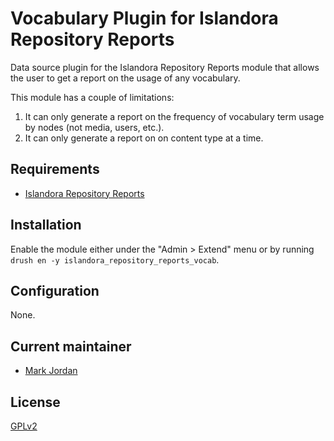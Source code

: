 # Vocabulary Plugin for Islandora Repository Reports

Data source plugin for the Islandora Repository Reports module that allows the user to get a report on the usage of any vocabulary.

This module has a couple of limitations:

1. It can only generate a report on the frequency of vocabulary term usage by nodes (not media, users, etc.).
1. It can only generate a report on on content type at a time.

## Requirements

* [Islandora Repository Reports](https://github.com/mjordan/islandora_repository_reports)

## Installation

Enable the module either under the "Admin > Extend" menu or by running `drush en -y islandora_repository_reports_vocab`.

## Configuration

None.

## Current maintainer

* [Mark Jordan](https://github.com/mjordan)

## License

[GPLv2](http://www.gnu.org/licenses/gpl-2.0.txt)
